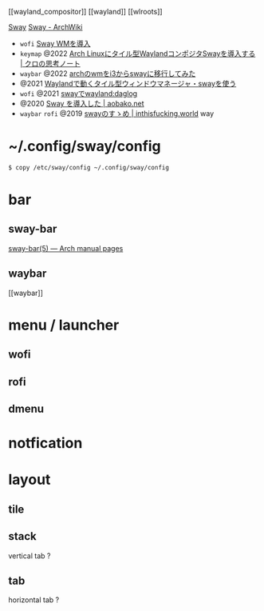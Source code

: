 [[wayland_compositor]] [[wayland]] [[wlroots]]

[Sway](https://swaywm.org/)
[Sway - ArchWiki](https://wiki.archlinux.jp/index.php/Sway)

- `wofi` [Sway WMを導入](https://zenn.dev/kato_k/scraps/0b3af536bb0a70)
- `keymap` @2022 [Arch Linuxにタイル型WaylandコンポジタSwayを導入する | クロの思考ノート](http://note.kurodigi.com/archlinux-sway/)
- `waybar` @2022 [archのwmをi3からswayに移行してみた](https://zenn.dev/syui/articles/archlinux-sway-wm-i3-change)
- @2021 [Waylandで動くタイル型ウィンドウマネージャ・swayを使う](https://zenn.dev/haxibami/articles/wayland-sway-install)
- `wofi` @2021 [swayでwayland:daglog](https://aodag.dev/posts/2021-12-16-sway/)
- @2020 [Sway を導入した | aobako.net](https://aobako.net/linux/sway/intro/)
- `waybar` `rofi` @2019 [swayのすゝめ | inthisfucking.world](https://inthisfucking.world/sway/)
  way

# ~/.config/sway/config

```sh
$ copy /etc/sway/config ~/.config/sway/config
```

# bar

## sway-bar

[sway-bar(5) — Arch manual pages](https://man.archlinux.org/man/sway-bar.5)

## waybar

[[waybar]]

# menu / launcher

## wofi

## rofi

## dmenu

# notfication

# layout

## tile

## stack

vertical tab ?

## tab

horizontal tab ?
